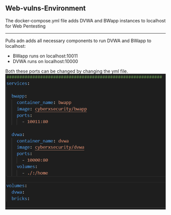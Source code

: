 ## Web-vulns-Environment
The docker-compose.yml file adds DVWA and BWapp instances to localhost for Web Pentesting
<hr>
Pulls adn adds all necessary components to run DVWA and BWapp to localhost:

- BWapp runs on localhost:10011
- DVWA runs on localhost:10000

Both these ports can be changed by changing the yml file.
![ports](ports.png)
